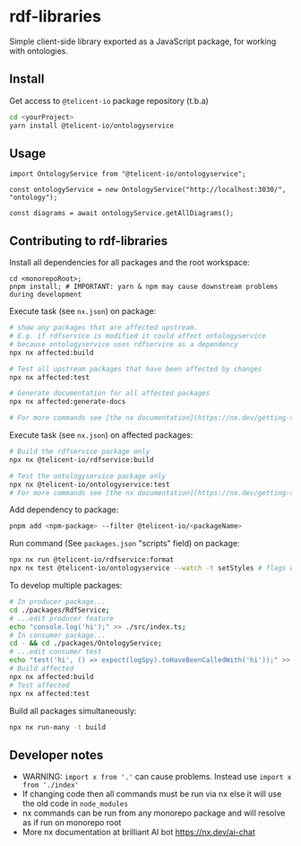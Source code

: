 # rdf-libraries

Simple client-side library exported as a JavaScript package, for working with ontologies.

## Install

Get access to `@telicent-io` package repository (t.b.a)
```sh
cd <yourProject>
yarn install @telicent-io/ontologyservice
```

## Usage

```tsx
import OntologyService from "@telicent-io/ontologyservice";

const ontologyService = new OntologyService("http://localhost:3030/", "ontology");

const diagrams = await ontologyService.getAllDiagrams();
```

## Contributing to rdf-libraries

Install all dependencies for all packages and the root workspace:
```
cd <monorepoRoot>;
pnpm install; # IMPORTANT: yarn & npm may cause downstream problems during development
```
Execute task (see `nx.json`) on package:

```sh
# show any packages that are affected upstream.
# E.g. if rdfservice is modified it could affect ontologyservice
# because ontologyservice uses rdfservice as a dependency
npx nx affected:build 

# Test all upstream packages that have been affected by changes
npx nx affected:test

# Generate documentation for all affected packages
npx nx affected:generate-docs

# For more commands see [the nx documentation](https://nx.dev/getting-started/intro)
```

Execute task (see `nx.json`) on affected packages:
```sh
# Build the rdfservice package only
npx nx @telicent-io/rdfservice:build

# Test the ontologyservice package only
npx nx @telicent-io/ontologyservice:test
# For more commands see [the nx documentation](https://nx.dev/getting-started/intro)
```

Add dependency to package: 
```sh
pnpm add <npm-package> --filter @telicent-io/<packageName>
```

Run command (See `packages.json` "scripts" field) on package: 
```sh
npx nx run @telicent-io/rdfservice:format
npx nx test @telicent-io/ontologyservice --watch -t setStyles # flags work
```

To develop multiple packages:
```sh
# In producer package...
cd ./packages/RdfService;
# ...edit producer feature
echo "console.log('hi');" >> ./src/index.ts;
# In consumer package...
cd - && cd ./packages/OntologyService;
# ...edit consumer test
echo "test('hi', () => expect(logSpy).toHaveBeenCalledWith('hi'));" >> ./src/index.test.ts; 
# Build affected
npx nx affected:build 
# Test affected
npx nx affected:test 
```
Build all packages simultaneously:
```sh
npx nx run-many -t build
```

## Developer notes

- WARNING: `import x from '.'` can cause problems. Instead use `import x from './index'`
- If changing code then all commands must be run via nx else it will use the old code in `node_modules`
- nx commands can be run from any monorepo package and will resolve as if run on monorepo root
- More nx documentation at brilliant AI bot https://nx.dev/ai-chat
